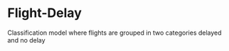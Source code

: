 # Flight-Delay
Classification model where flights are grouped in two categories delayed and no delay

